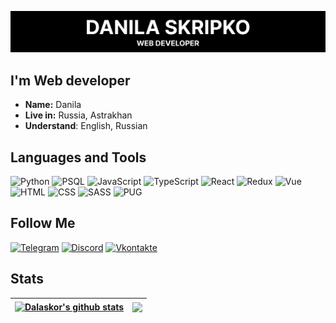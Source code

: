 ![Header](https://github.com/Dalaskor/Dalaskor/blob/main/assets/header.png?raw=true)

## I'm Web developer

- **Name:** Danila
- **Live in:** Russia, Astrakhan
- **Understand**: English, Russian

## Languages and Tools

![Python](https://img.shields.io/badge/-python-000000?style=for-the-badge&logo=python)
![PSQL](https://img.shields.io/badge/-psql-000000?style=for-the-badge&logo=postgresql)
![JavaScript](https://img.shields.io/badge/-JavaScript-000000?style=for-the-badge&logo=JavaScript)
![TypeScript](https://img.shields.io/badge/-TypeScript-000000?style=for-the-badge&logo=TypeScript)
![React](https://img.shields.io/badge/-react-000000?style=for-the-badge&logo=react)
![Redux](https://img.shields.io/badge/-redux-000000?style=for-the-badge&logo=redux)
![Vue](https://img.shields.io/badge/-Vue.js-000000?style=for-the-badge&logo=Vue.js)
![HTML](https://img.shields.io/badge/-HTML-000000?style=for-the-badge&logo=HTML5)
![CSS](https://img.shields.io/badge/-CSS-000000?style=for-the-badge&logo=CSS3&logoColor=2965F1)
![SASS](https://img.shields.io/badge/-SASS-000000?style=for-the-badge&logo=SASS)
![PUG](https://img.shields.io/badge/-PUG-000000?style=for-the-badge&logo=PUG)

## Follow Me

[![Telegram](https://img.shields.io/badge/-Telegram-000000?style=for-the-badge&logo=Telegram)](https://t.me/dalaskor)
[![Discord](https://img.shields.io/badge/-Discord-000000?style=for-the-badge&logo=Discord)](https://discordapp.com/users/851380986302562324/)
[![Vkontakte](https://img.shields.io/badge/-Vkontakte-000000?style=for-the-badge&logo=VK)](https://vk.com/dalaskord)

## Stats

| <a href="https://github.com/anuraghazra/github-readme-stats"><img align="center" src="https://github-readme-stats-nu-beige.vercel.app/api?username=dalaskor&show_icons=true&include_all_commits=true&theme=radical&hide_border=true" alt="Dalaskor's github stats" /></a> | <a href="https://github.com/anuraghazra/github-readme-stats"><img align="center" src="https://github-readme-stats-nu-beige.vercel.app/api/top-langs/?username=Dalaskor&layout=compact&theme=radical&hide_border=true" /></a> |
| ------------------------------------------------------------------------------------------------------------------------------------------------------------------------------------------------------------------------------------------------------------------ | ---------------------------------------------------------------------------------------------------------------------------------------------------------------------------------------------------------------------- |